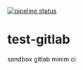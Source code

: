 [![pipeline status](https://gitlab.com/j0hanj0han/test-gitlab/badges/main/pipeline.svg)](https://gitlab.com/j0hanj0han/test-gitlab/-/commits/main)
# test-gitlab
sandbox gitlab
minim ci

